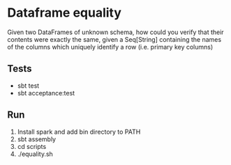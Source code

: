 # Dataframe equality

Given two DataFrames of unknown schema, how could you verify that their 
contents were exactly the same, given a Seq[String] containing the names 
of the columns which uniquely identify a row (i.e. primary key columns)


## Tests

* sbt test
* sbt acceptance:test

## Run

1. Install spark and add bin directory to PATH
1. sbt assembly
1. cd scripts
1. ./equality.sh 